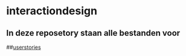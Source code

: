 # interactiondesign 
## In deze reposetory staan alle bestanden voor 
##[userstories](https://www.example.com)
